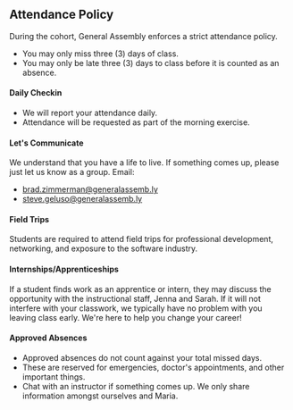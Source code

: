 ## Attendance Policy
During the cohort, General Assembly enforces a strict attendance policy.

* You may only miss three (3) days of class.
* You may only be late three (3) days to class before it is counted as an absence.

#### Daily Checkin

* We will report your attendance daily.
* Attendance will be requested as part of the morning exercise.

#### Let's Communicate

We understand that you have a life to live. If something comes up, please just let us know as a group. Email:

* brad.zimmerman@generalassemb.ly
* steve.geluso@generalassemb.ly


#### Field Trips

Students are required to attend field trips for professional development, networking, and exposure to the software industry.

#### Internships/Apprenticeships

If a student finds work as an apprentice or intern, they may discuss the opportunity with the instructional staff, Jenna and Sarah. If it will not interfere with your classwork, we typically have no problem with you leaving class early. We're here to help you change your career!

#### Approved Absences

* Approved absences do not count against your total missed days.
* These are reserved for emergencies, doctor's appointments, and other important things.
* Chat with an instructor if something comes up. We only share information amongst ourselves and Maria.

